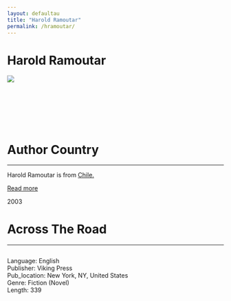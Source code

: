 ```yaml
---
layout: defaultau
title: "Harold Ramoutar"
permalink: /hramoutar/
---
```

<!-- partial:index.partial.html -->
<div class="content">
     <h1>Harold Ramoutar</h1>
    <div class="quote">
        <div><img src="http://www.triniview.com/gallery/main.php?g2_view=core.DownloadItem&g2_itemId=214952&g2_serialNumber=2" class="logo"></div>
    </div>
    <div class="timeline">
        <div style="padding-bottom:100px;"></div>
        <div class="block">
             <div class="date right"><p class="right"></p></div>
            <div class="dot"></div>
            <div class="left first">
            <div class="author_country">
                <h1>Author Country</h1><hr>
          <div class="aclocation">  <p>Harold Ramoutar is from <a href="http://localhost:4000/62">Chile.</a></p></div>
              <div class="acreadmore">  <a href="" target="_blank">Read more</a></div>
            </div>
            </div>
   <div class="block">
            <div class="date left"><p class="left">2003</p></div>
            <div class="dot"></div>
            <div class="right">
                <h1>Across The Road</h1><hr>
                <p><img src=""></p>
                <p>
                Language: English<br/>
                Publisher: Viking Press<br/>
                Pub_location: New York, NY, United States<br/>
                Genre: Fiction (Novel)<br/>
                Length: 339<br/>                   </p>
            </div>
        </div>
